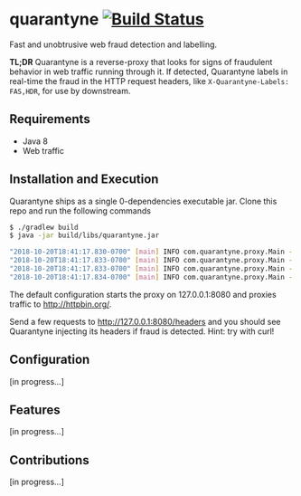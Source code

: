 # quarantyne [![Build Status](https://travis-ci.org/quarantyne/quarantyne.svg?branch=master)](https://travis-ci.org/quarantyne/quarantyne) 
Fast and unobtrusive web fraud detection and labelling.

__TL;DR__ Quarantyne is a reverse-proxy that looks for signs of fraudulent behavior in web traffic running through it. If detected, Quarantyne labels in real-time the fraud in the HTTP request headers, like `X-Quarantyne-Labels: FAS,HDR`, for use by downstream.

## Requirements
- Java 8
- Web traffic

## Installation and Execution
Quarantyne ships as a single 0-dependencies executable jar. Clone this repo and run the following commands

```bash
$ ./gradlew build
$ java -jar build/libs/quarantyne.jar

"2018-10-20T18:41:17.830-0700" [main] INFO com.quarantyne.proxy.Main - ==> quarantyne
"2018-10-20T18:41:17.833-0700" [main] INFO com.quarantyne.proxy.Main - ==> proxy   @ 127.0.0.1:8080
"2018-10-20T18:41:17.833-0700" [main] INFO com.quarantyne.proxy.Main - ==> remote  @ httpbin.org:80
"2018-10-20T18:41:17.834-0700" [main] INFO com.quarantyne.proxy.Main - ==> admin   @ http://127.0.0.1:3231

```

The default configuration starts the proxy on 127.0.0.1:8080 and proxies traffic to http://httpbin.org/.

Send a few requests to http://127.0.0.1:8080/headers and you should see Quarantyne injecting
its headers if fraud is detected. Hint: try with curl!

## Configuration
[in progress...]

## Features
[in progress...]

## Contributions
[in progress...]
